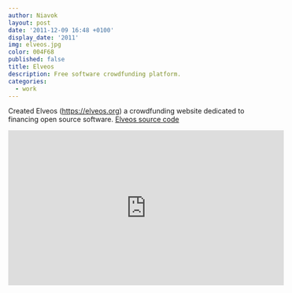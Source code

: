 ```yaml
---
author: Niavok
layout: post
date: '2011-12-09 16:48 +0100'
display_date: '2011'
img: elveos.jpg
color: 004F68
published: false
title: Elveos
description: Free software crowdfunding platform.
categories:
  - work
---
```

Created Elveos (https://elveos.org) a crowdfunding website dedicated to financing open source software.
[Elveos source code](https://github.com/niavok/elveos)

<iframe width="560" height="315" src="https://www.youtube.com/embed/NcmyZGcexu8" frameborder="0" allowfullscreen></iframe>
